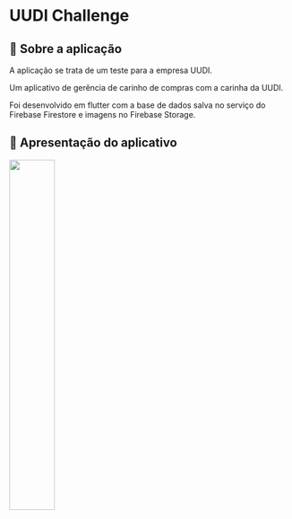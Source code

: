 # UUDI Challenge

## 📜 Sobre a aplicação

A aplicação se trata de um teste para a empresa UUDI.

Um aplicativo de gerência de carinho de compras com a carinha da UUDI.

Foi desenvolvido em flutter com a base de dados salva no serviço do Firebase Firestore e imagens no Firebase Storage.

## 📱 Apresentação do aplicativo

<img src="https://user-images.githubusercontent.com/72944360/167327093-6550a5eb-515d-415d-a600-55790ab5c8f2.gif" width=40%>

